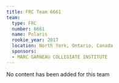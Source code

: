 ```yaml
---
title: FRC Team 6661
team:
  type: FRC
  number: 6661
  name: Polaris
  rookie_year: 2017
  location: North York, Ontario, Canada
  sponsors:
  - MARC GARNEAU COLLEGIATE INSTITUTE
---
```


No content has been added for this team